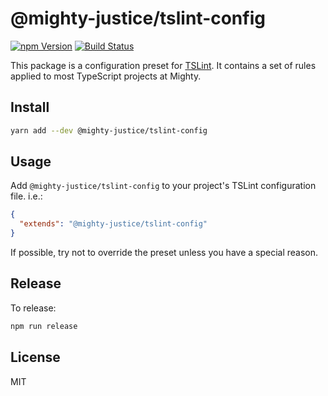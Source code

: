 # @mighty-justice/tslint-config

[![npm Version](https://img.shields.io/npm/v/@mighty-justice/tslint-config.svg)](https://www.npmjs.com/package/@mighty-justice/tslint-config) [![Build Status](https://travis-ci.org/mighty-justice/tslint-config.svg?branch=master)](https://travis-ci.org/mighty-justice/tslint-config)

This package is a configuration preset for [TSLint](https://palantir.github.io/tslint). It contains a set of rules applied to most TypeScript projects at Mighty.


## Install

```sh
yarn add --dev @mighty-justice/tslint-config
```


## Usage

Add `@mighty-justice/tslint-config` to your project's TSLint configuration file. i.e.:

```json
{
  "extends": "@mighty-justice/tslint-config"
}
```

If possible, try not to override the preset unless you have a special reason.


## Release

To release:

```sh
npm run release
```

## License

MIT
